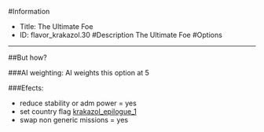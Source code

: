 #Information
 - Title: The Ultimate Foe
 - ID: flavor_krakazol.30
#Description
The Ultimate Foe
#Options

___
##But how?

###AI weighting:
AI weights this option at 5


###Efects:<ul><li>reduce stability or adm power = yes</li><li>set country flag [krakazol_epilogue_1](../flags/krakazol_epilogue_1.md)</li><li>swap non generic missions = yes</li></ul>

